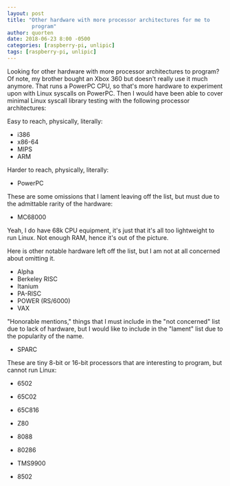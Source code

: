 ```yaml
---
layout: post
title: "Other hardware with more processor architectures for me to
        program"
author: quorten
date: 2018-06-23 8:00 -0500
categories: [raspberry-pi, unlipic]
tags: [raspberry-pi, unlipic]
---
```


Looking for other hardware with more processor architectures to
program?  Of note, my brother bought an Xbox 360 but doesn't really
use it much anymore.  That runs a PowerPC CPU, so that's more hardware
to experiment upon with Linux syscalls on PowerPC.  Then I would have
been able to cover minimal Linux syscall library testing with the
following processor architectures:

Easy to reach, physically, literally:

* i386
* x86-64
* MIPS
* ARM

Harder to reach, physically, literally:

* PowerPC

These are some omissions that I lament leaving off the list, but must
due to the admittable rarity of the hardware:

* MC68000

Yeah, I do have 68k CPU equipment, it's just that it's all too
lightweight to run Linux.  Not enough RAM, hence it's out of the
picture.

<!-- more -->

Here is other notable hardware left off the list, but I am not at all
concerned about omitting it.

* Alpha
* Berkeley RISC
* Itanium
* PA-RISC
* POWER (RS/6000)
* VAX

"Honorable mentions," things that I must include in the "not
concerned" list due to lack of hardware, but I would like to include
in the "lament" list due to the popularity of the name.

* SPARC

These are tiny 8-bit or 16-bit processors that are interesting to
program, but cannot run Linux:

* 6502
* 65C02
* 65C816
* Z80
* 8088
* 80286

* TMS9900
* 8502
